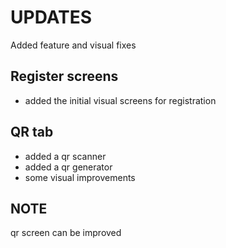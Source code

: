 # UPDATES
Added feature and visual fixes

## Register screens
- added the initial visual screens for registration
## QR tab
- added a qr scanner
- added a qr generator
- some visual improvements

## NOTE
qr screen can be improved
